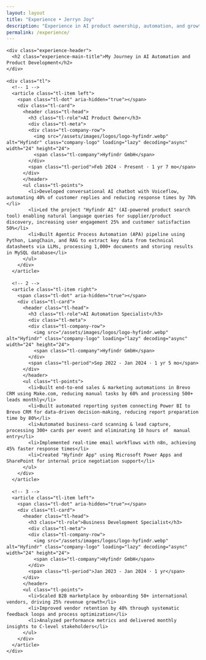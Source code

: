 ```yaml
---
layout: layout
title: "Experience • Jerryn Joy"
description: "Experience in AI product ownership, automation, and growth."
permalink: /experience/
---
```


<section class="experience experience--timeline" id="experience">
  <div class="container">

    <div class="experience-header">
      <h2 class="experience-main-title">My Journey in AI Automation and Product Development</h2>
    </div>

    <div class="tl">
      <!-- 1 -->
      <article class="tl-item left">
        <span class="tl-dot" aria-hidden="true"></span>
        <div class="tl-card">
          <header class="tl-head">
            <h3 class="tl-role">AI Product Owner</h3>
            <div class="tl-meta">
            <div class="tl-company-row">
              <img src="/assets/images/logos/logo-hyfindr.webp" alt="Hyfindr" class="company-logo" loading="lazy" decoding="async" width="24" height="24">
              <span class="tl-company">Hyfindr GmbH</span>
            </div>
            <span class="tl-period">Feb 2024 - Present · 1 yr 7 mo</span>
          </div>
          </header>
          <ul class="tl-points">
            <li>Developed conversational AI chatbot with Voiceflow, automating 40% of customer replies and reducing response times by 70%</li>
            <li>Led the project "Hyfindr AI" (AI-powered product search tool) enabling natural language queries for supplier/product discovery, increasing user engagement 25% and customer satisfaction 50%</li>
            <li>Built Agentic Process Automation (APA) pipeline using Python, LangChain, and RAG to extract key data from technical datasheets via LLMs, processing 1,000+ documents and storing results in MySQL database</li>
          </ul>
        </div>
      </article>

      <!-- 2 -->
      <article class="tl-item right">
        <span class="tl-dot" aria-hidden="true"></span>
        <div class="tl-card">
          <header class="tl-head">
            <h3 class="tl-role">AI Automation Specialist</h3>
            <div class="tl-meta">
            <div class="tl-company-row">
              <img src="/assets/images/logos/logo-hyfindr.webp" alt="Hyfindr" class="company-logo" loading="lazy" decoding="async" width="24" height="24">
              <span class="tl-company">Hyfindr GmbH</span>
            </div>
            <span class="tl-period">Sep 2022 - Jan 2024 · 1 yr 5 mo</span>
          </div>
          </header>
          <ul class="tl-points">
            <li>Built end-to-end sales & marketing automations in Brevo CRM using Make.com, reducing manual tasks by 60% and processing 500+ leads monthly</li>
            <li>Built automated reporting system connecting Power BI to Brevo CRM for data-driven decision-making, reducing report preparation time by 80%</li>
            <li>Automated business-card scanning & lead capture, processing 300+ cards per event and eliminating 10 hours of  manual entry</li>
            <li>Implemented real-time email workflows with n8n, achieving 45% faster response times</li>
            <li>Created "Hyfindr App" using Microsoft Power Apps and SharePoint for internal price negotiation support</li>
          </ul>
        </div>
      </article>

      <!-- 3 -->
      <article class="tl-item left">
        <span class="tl-dot" aria-hidden="true"></span>
        <div class="tl-card">
          <header class="tl-head">
            <h3 class="tl-role">Business Development Specialist</h3>
            <div class="tl-meta">
            <div class="tl-company-row">
              <img src="/assets/images/logos/logo-hyfindr.webp" alt="Hyfindr" class="company-logo" loading="lazy" decoding="async" width="24" height="24">
              <span class="tl-company">Hyfindr GmbH</span>
            </div>
            <span class="tl-period">Jan 2023 - Jan 2024 · 1 yr</span>
          </div>
          </header>
          <ul class="tl-points">
            <li>Scaled B2B marketplace by onboarding 50+ international vendors, driving 25% revenue growth</li>
            <li>Improved vendor retention by 40% through systematic feedback loops and process optimization</li>
            <li>Analyzed performance metrics and delivered monthly insights to C-level stakeholders</li>
          </ul>
        </div>
      </article>
    </div>

  </div>
</section>
